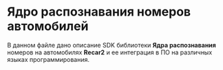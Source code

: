 # Ядро распознавания номеров автомобилей

В данном файле дано описание SDK библиотеки **Ядра распознавания** номеров на автомобилях **Recar2** и ее интеграция в ПО на различных языках программирования.



